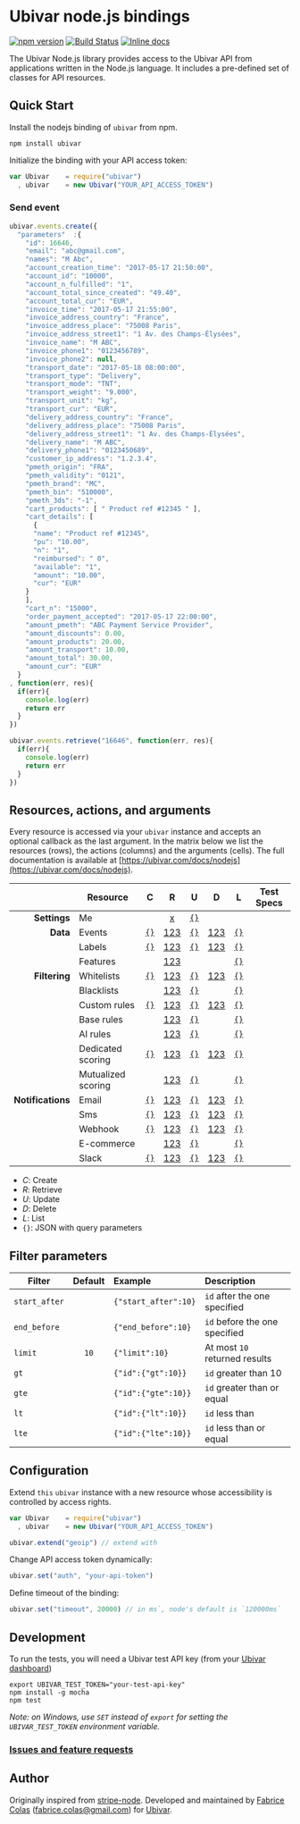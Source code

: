 # Ubivar node.js bindings 
[![npm version](https://badge.fury.io/js/ubivar.svg)](http://badge.fury.io/js/ubivar)
[![Build Status](https://travis-ci.org/ubivar/ubivar-node.png?branch=master)](https://travis-ci.org/ubivar/ubivar-node)
[![Inline docs](http://inch-ci.org/github/ubivar/ubivar-node.svg?branch=master)](http://inch-ci.org/github/ubivar/ubivar-node)
 

The Ubivar Node.js library provides access to the Ubivar API from applications
written in the Node.js language. It includes a pre-defined set of classes for
API resources.

## Quick Start

Install the nodejs binding of `ubivar` from npm.

`npm install ubivar`

Initialize the binding with your API access token:

```js
var Ubivar    = require("ubivar")
  , ubivar    = new Ubivar("YOUR_API_ACCESS_TOKEN")
```

### Send event 
```js
ubivar.events.create({
  "parameters"  :{
    "id": 16646,
    "email": "abc@gmail.com",
    "names": "M Abc",
    "account_creation_time": "2017-05-17 21:50:00",
    "account_id": "10000",
    "account_n_fulfilled": "1",
    "account_total_since_created": "49.40",
    "account_total_cur": "EUR",
    "invoice_time": "2017-05-17 21:55:00",
    "invoice_address_country": "France",
    "invoice_address_place": "75008 Paris",
    "invoice_address_street1": "1 Av. des Champs-Élysées",
    "invoice_name": "M ABC",
    "invoice_phone1": "0123456789",
    "invoice_phone2": null,
    "transport_date": "2017-05-18 08:00:00",
    "transport_type": "Delivery",
    "transport_mode": "TNT",
    "transport_weight": "9.000",
    "transport_unit": "kg",
    "transport_cur": "EUR",
    "delivery_address_country": "France",
    "delivery_address_place": "75008 Paris",
    "delivery_address_street1": "1 Av. des Champs-Élysées",
    "delivery_name": "M ABC",
    "delivery_phone1": "0123450689",
    "customer_ip_address": "1.2.3.4",
    "pmeth_origin": "FRA",
    "pmeth_validity": "0121",
    "pmeth_brand": "MC",
    "pmeth_bin": "510000",
    "pmeth_3ds": "-1",
    "cart_products": [ " Product ref #12345 " ],
    "cart_details": [
      {
      "name": "Product ref #12345",
      "pu": "10.00",
      "n": "1",
      "reimbursed": " 0",
      "available": "1",
      "amount": "10.00",
      "cur": "EUR"
    }
    ],
    "cart_n": "15000",
    "order_payment_accepted": "2017-05-17 22:00:00",
    "amount_pmeth": "ABC Payment Service Provider",
    "amount_discounts": 0.00,
    "amount_products": 20.00,
    "amount_transport": 10.00,
    "amount_total": 30.00,
    "amount_cur": "EUR"
  }
, function(err, res){
  if(err){ 
    console.log(err)
    return err 
  }
})
```

```js
ubivar.events.retrieve("16646", function(err, res){
  if(err){ 
    console.log(err)
    return err
  }
})
```

## Resources, actions, and arguments 
Every resource is accessed via your `ubivar` instance and accepts an optional
callback as the last argument. In the matrix below we list the resources
(rows), the actions (columns) and the arguments (cells). The full documentation
is available at [https://ubivar.com/docs/nodejs](https://ubivar.com/docs/nodejs). 

|               | Resource                | C | R | U | D | L    | Test Specs |
|--------------:| ----------------------- |:-:|:-:|:-:|:-:|:-----:|:-------:|
| **Settings**  | Me                      |   | [x](https://ubivar.com/docs/nodejs#retrieve_your_information) | [`{}`](https://ubivar.com/docs/nodejs#retrieve_your_information) |  | | |
| **Data**      | Events                  | [`{}`](https://ubivar.com/docs/nodejs#create_event)| [123](https://ubivar.com/docs/nodejs#retrieve_event) | [`{}`](https://ubivar.com/docs/nodejs#update_event) | [123](https://ubivar.com/docs/nodejs#delete_event) | [`{}`](https://ubivar.com/docs/nodejs#list_events) | | 
|               | Labels            | [`{}`](https://ubivar.com/docs/nodejs#create_label)| [123](https://ubivar.com/docs/nodejs#retrieve_label) | [`{}`](https://ubivar.com/docs/nodejs#update_label) | [123](https://ubivar.com/docs/nodejs#delete_label) | [`{}`](https://ubivar.com/docs/nodejs#list_labels) | | 
|               | Features                  |   | [123](https://ubivar.com/docs/nodejs#retrieve_feature) |  |  | [`{}`](https://ubivar.com/docs/nodejs#list_features) | | 
| **Filtering** | Whitelists              | [`{}`](https://ubivar.com/docs/nodejs#create_whitelist)| [123](https://ubivar.com/docs/nodejs#retrieve_whitelist) | [`{}`](https://ubivar.com/docs/nodejs#update_whitelist) | [123](https://ubivar.com/docs/nodejs#delete_whitelist) | [`{}`](https://ubivar.com/docs/nodejs#list_whitelists) | | 
|               | Blacklists              |   | [123](https://ubivar.com/docs/nodejs#retrieve_blacklist) | [`{}`](https://ubivar.com/docs/nodejs#update_blacklist) |  | [`{}`](https://ubivar.com/docs/nodejs#list_blacklists) | | 
|               | Custom rules            | [`{}`](https://ubivar.com/docs/nodejs#create_rules_custom)| [123](https://ubivar.com/docs/nodejs#retrieve_rules_custom) | [`{}`](https://ubivar.com/docs/nodejs#update_rules_custom) | [123](https://ubivar.com/docs/nodejs#delete_rules_custom) | [`{}`](https://ubivar.com/docs/nodejs#list_rules_customs) | | 
|               | Base rules              |   | [123](https://ubivar.com/docs/nodejs#retrieve_rules_base) | [`{}`](https://ubivar.com/docs/nodejs#update_rules_base) |  | [`{}`](https://ubivar.com/docs/nodejs#list_rules_bases) | | 
|               | AI rules                |   | [123](https://ubivar.com/docs/nodejs#retrieve_rules_ai) | [`{}`](https://ubivar.com/docs/nodejs#update_rules_ai) |  | [`{}`](https://ubivar.com/docs/nodejs#list_rules_ais) | | 
|               | Dedicated scoring       | [`{}`](https://ubivar.com/docs/nodejs#create_dedicated_scorings)| [123](https://ubivar.com/docs/nodejs#retrieve_dedicated_scorings) | [`{}`](https://ubivar.com/docs/nodejs#update_dedicated_scorings) | [123](https://ubivar.com/docs/nodejs#delete_dedicated_scorings) | [`{}`](https://ubivar.com/docs/nodejs#list_dedicated_scoringss) | | 
|               | Mutualized scoring      |   | [123](https://ubivar.com/docs/nodejs#retrieve_mutualized_scorings) | [`{}`](https://ubivar.com/docs/nodejs#update_mutualized_scorings) |  | [`{}`](https://ubivar.com/docs/nodejs#list_mutualized_scoringss) | | 
| **Notifications** | Email | [`{}`](https://ubivar.com/docs/nodejs#create_email)| [123](https://ubivar.com/docs/nodejs#retrieve_email) | [`{}`](https://ubivar.com/docs/nodejs#update_email) | [123](https://ubivar.com/docs/nodejs#delete_email) | [`{}`](https://ubivar.com/docs/nodejs#list_emails) | | 
|                   | Sms   | [`{}`](https://ubivar.com/docs/nodejs#create_sms)| [123](https://ubivar.com/docs/nodejs#retrieve_sms) | [`{}`](https://ubivar.com/docs/nodejs#update_sms) | [123](https://ubivar.com/docs/nodejs#delete_sms) | [`{}`](https://ubivar.com/docs/nodejs#list_smss) | | 
|                   | Webhook | [`{}`](https://ubivar.com/docs/nodejs#create_webhook)| [123](https://ubivar.com/docs/nodejs#retrieve_webhook) | [`{}`](https://ubivar.com/docs/nodejs#update_webhook) | [123](https://ubivar.com/docs/nodejs#delete_webhook) | [`{}`](https://ubivar.com/docs/nodejs#list_webhooks) | | 
|                   | E-commerce |   | [123](https://ubivar.com/docs/nodejs#retrieve_e-commerce) | [`{}`](https://ubivar.com/docs/nodejs#update_e-commerce) |  | [`{}`](https://ubivar.com/docs/nodejs#list_e-commerces) | | 
|                   | Slack | [`{}`](https://ubivar.com/docs/nodejs#create_slack)| [123](https://ubivar.com/docs/nodejs#retrieve_slack) | [`{}`](https://ubivar.com/docs/nodejs#update_slack) | [123](https://ubivar.com/docs/nodejs#delete_slack) | [`{}`](https://ubivar.com/docs/nodejs#list_slacks) | | 

+ *C*: Create
+ *R*: Retrieve
+ *U*: Update
+ *D*: Delete
+ *L*: List
+ `{}`: JSON with query parameters

## Filter parameters

| Filter        | Default | Example             | Description                   |
| ------------- |:-------:|:--------------------|:------------------------------|
| `start_after` |         | `{"start_after":10}`| `id` after the one specified  |
| `end_before`  |         | `{"end_before":10}` | `id` before the one specified |
| `limit`       | `10`    | `{"limit":10}`      | At most `10` returned results |
| `gt`          |         | `{"id":{"gt":10}}`  | `id` greater than 10          |
| `gte`         |         | `{"id":{"gte":10}}` | `id` greater than or equal    |
| `lt`          |         | `{"id":{"lt":10}}`  | `id` less than                |
| `lte`         |         | `{"id":{"lte":10}}` | `id` less than or equal       |

## Configuration


Extend `this` `ubivar` instance with a new resource whose accessibility is
controlled by access rights.
```js
var Ubivar    = require("ubivar")
  , ubivar    = new Ubivar("YOUR_API_ACCESS_TOKEN")

ubivar.extend("geoip") // extend with 
```

Change API access token dynamically: 
```js
ubivar.set("auth", "your-api-token")
```

Define timeout of the binding:
```js
ubivar.set("timeout", 20000) // in ms`, node's default is `120000ms`
```

## Development

To run the tests, you will need a Ubivar test API key (from your [Ubivar dashboard](https://my.ubivar.com))

```
export UBIVAR_TEST_TOKEN="your-test-api-key"
npm install -g mocha
npm test
```
*Note: on Windows, use `SET` instead of `export` for setting the `UBIVAR_TEST_TOKEN` environment variable.*

### [Issues and feature requests](https://github.com/ubivar/ubivar-node/issues)

## Author


Originally inspired from [stripe-node](https://github.com/stripe/stripe-node). Developed and maintained by [Fabrice Colas](https://fabricecolas.me) ([fabrice.colas@gmail.com](mailto:fabrice.colas@gmail.com)) for [Ubivar](https://ubivar.com). 
